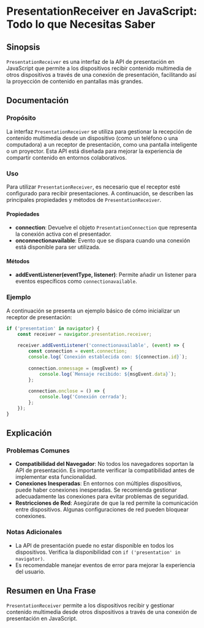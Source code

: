 <!--
Meta Description: # PresentationReceiver en JavaScript: Todo lo que Necesitas Saber ## Sinopsis `PresentationReceiver` es una interfaz de la API de presentación en Java...
Meta Keywords: para, una, presentación, dispositivos, presentationreceiver
-->

# PresentationReceiver en JavaScript: Todo lo que Necesitas Saber

## Sinopsis
`PresentationReceiver` es una interfaz de la API de presentación en JavaScript que permite a los dispositivos recibir contenido multimedia de otros dispositivos a través de una conexión de presentación, facilitando así la proyección de contenido en pantallas más grandes.

## Documentación
### Propósito
La interfaz `PresentationReceiver` se utiliza para gestionar la recepción de contenido multimedia desde un dispositivo (como un teléfono o una computadora) a un receptor de presentación, como una pantalla inteligente o un proyector. Esta API está diseñada para mejorar la experiencia de compartir contenido en entornos colaborativos.

### Uso
Para utilizar `PresentationReceiver`, es necesario que el receptor esté configurado para recibir presentaciones. A continuación, se describen las principales propiedades y métodos de `PresentationReceiver`.

#### Propiedades
- **connection**: Devuelve el objeto `PresentationConnection` que representa la conexión activa con el presentador.
- **onconnectionavailable**: Evento que se dispara cuando una conexión está disponible para ser utilizada.

#### Métodos
- **addEventListener(eventType, listener)**: Permite añadir un listener para eventos específicos como `connectionavailable`.

### Ejemplo
A continuación se presenta un ejemplo básico de cómo inicializar un receptor de presentación:

```javascript
if ('presentation' in navigator) {
    const receiver = navigator.presentation.receiver;
  
    receiver.addEventListener('connectionavailable', (event) => {
        const connection = event.connection;
        console.log(`Conexión establecida con: ${connection.id}`);
      
        connection.onmessage = (msgEvent) => {
            console.log(`Mensaje recibido: ${msgEvent.data}`);
        };
      
        connection.onclose = () => {
            console.log('Conexión cerrada');
        };
    });
}
```

## Explicación
### Problemas Comunes
- **Compatibilidad del Navegador**: No todos los navegadores soportan la API de presentación. Es importante verificar la compatibilidad antes de implementar esta funcionalidad.
- **Conexiones Inesperadas**: En entornos con múltiples dispositivos, puede haber conexiones inesperadas. Se recomienda gestionar adecuadamente las conexiones para evitar problemas de seguridad.
- **Restricciones de Red**: Asegúrate de que la red permite la comunicación entre dispositivos. Algunas configuraciones de red pueden bloquear conexiones.

### Notas Adicionales
- La API de presentación puede no estar disponible en todos los dispositivos. Verifica la disponibilidad con `if ('presentation' in navigator)`.
- Es recomendable manejar eventos de error para mejorar la experiencia del usuario.

## Resumen en Una Frase
`PresentationReceiver` permite a los dispositivos recibir y gestionar contenido multimedia desde otros dispositivos a través de una conexión de presentación en JavaScript.